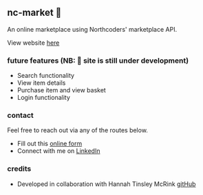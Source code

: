 ## nc-market 🛒

An online marketplace using Northcoders' marketplace API.

View website [here](https://nc-market.netlify.app/)

### future features (NB: 🚧 site is still under development)
- Search functionality
- View item details
- Purchase item and view basket
- Login functionality

### contact

Feel free to reach out via any of the routes below.

- Fill out this [online form](https://simranamin.com/#contact)
- Connect with me on [LinkedIn](https://www.linkedin.com/in/simran-amin/)

### credits
- Developed in collaboration with Hannah Tinsley McRink [gitHub](https://github.com/HannahTinsleyMcRink)